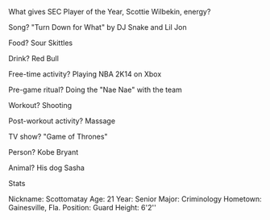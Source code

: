 What gives SEC Player of the Year, Scottie Wilbekin, energy? 

Song? "Turn Down for What" by DJ Snake and Lil Jon 

Food? Sour Skittles 

Drink? Red Bull 

Free-time activity? Playing NBA 2K14 on Xbox 

Pre-game ritual? Doing the "Nae Nae" with the team 

Workout? Shooting 

Post-workout activity? Massage

TV show? "Game of Thrones"

Person? Kobe Bryant 

Animal? His dog Sasha 


Stats 

Nickname: Scottomatay 
Age: 21 
Year: Senior 
Major: Criminology 
Hometown: Gainesville, Fla.
Position: Guard 
Height: 6'2''




